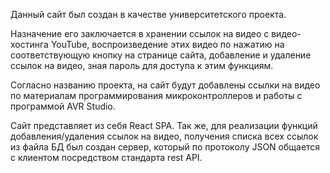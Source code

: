 Данный сайт был создан в качестве университетского проекта. 

Назначение его заключается в хранении ссылок на видео с видео-хостинга YouTube, воспроизведение этих видео по нажатию на соответствующую кнопку на странице сайта, добавление и удаление ссылок на видео, зная пароль для доступа к этим функциям.

Согласно названию проекта, на сайт будут добавлены ссылки на видео по материалам программирования микроконтроллеров и работы с программой AVR Studio.

Сайт представляет из себя React SPA. Так же, для реализации функций добавления/удаления ссылок на видео, получения списка всех ссылок из файла БД был создан сервер, который по протоколу JSON общается с клиентом посредством стандарта rest API. 
